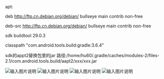 
apt:

deb http://ftp.cn.debian.org/debian/ bullseye main contrib non-free

deb-src http://ftp.cn.debian.org/debian/ bullseye main contrib non-free

sdk buildtool 29.0.3

classpath "com.android.tools.build:gradle:3.6.4"

sdk的appt2替换包里的jar 路径:/home/hu60/.gradle/caches/modules-2/files-2.1/com.android.tools.build/aapt2/xxx/xxx.jar  


![输入图片说明](https://raw.githubusercontent.com/chenxqiyu/android-build-tools-by-aarch64/main/11.jpg "QQ截图20200329060210.jpg")
![输入图片说明](https://raw.githubusercontent.com/chenxqiyu/android-build-tools-by-aarch64/main/22.png "QQ截图20200329060210.jpg")
![输入图片说明](https://raw.githubusercontent.com/chenxqiyu/android-build-tools-by-aarch64/main/33.png "QQ截图20200329060210.jpg")
![输入图片说明](https://raw.githubusercontent.com/chenxqiyu/android-build-tools-by-aarch64/main/44.jpg "QQ截图20200329060210.jpg")
